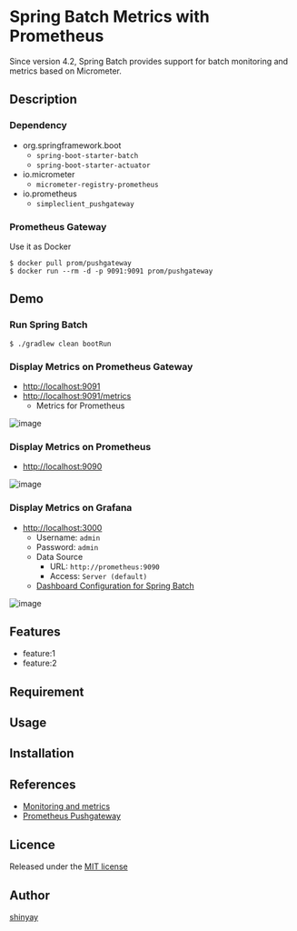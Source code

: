 # Spring Batch Metrics with Prometheus

Since version 4.2, Spring Batch provides support for batch monitoring and metrics based on Micrometer.


## Description
### Dependency
- org.springframework.boot
  - `spring-boot-starter-batch`
  - `spring-boot-starter-actuator`
- io.micrometer
  - `micrometer-registry-prometheus`
- io.prometheus
  - `simpleclient_pushgateway`

### Prometheus Gateway
Use it as Docker

```shell script
$ docker pull prom/pushgateway
$ docker run --rm -d -p 9091:9091 prom/pushgateway
```

## Demo
### Run Spring Batch
```shell script
$ ./gradlew clean bootRun
```

### Display Metrics on Prometheus Gateway
- [http://localhost:9091](http://localhost:9091)
- [http://localhost:9091/metrics](http://localhost:9091/metrics)
  - Metrics for Prometheus

![image](https://user-images.githubusercontent.com/3072734/111860209-643a4f80-8989-11eb-9b1e-cb2dc2c6eae3.png)

### Display Metrics on Prometheus
- [http://localhost:9090](http://localhost:9090)

![image](https://user-images.githubusercontent.com/3072734/111894700-2fdd9680-8a50-11eb-9115-27a251cc5b7c.png)

### Display Metrics on Grafana
- [http://localhost:3000](http://localhost:3000)
  - Username: `admin`
  - Password: `admin`
  - Data Source
    - URL: `http://prometheus:9090`
    - Access: `Server (default)`
  - [Dashboard Configuration for Spring Batch](./prometheus/spring-batch-dashboard.json)

![image](https://user-images.githubusercontent.com/3072734/111861755-02331780-8994-11eb-8ceb-0d11435d5b33.png)


## Features

- feature:1
- feature:2

## Requirement

## Usage

## Installation

## References

- [Monitoring and metrics](https://docs.spring.io/spring-batch/docs/current/reference/html/monitoring-and-metrics.html)
- [Prometheus Pushgateway](https://github.com/prometheus/pushgateway)

## Licence

Released under the [MIT license](https://gist.githubusercontent.com/shinyay/56e54ee4c0e22db8211e05e70a63247e/raw/34c6fdd50d54aa8e23560c296424aeb61599aa71/LICENSE)

## Author

[shinyay](https://github.com/shinyay)
